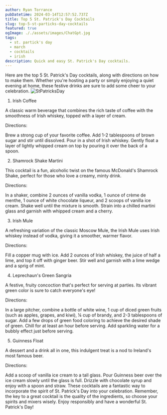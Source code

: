 ```yaml
---
author: Ryan Torrance
pubDatetime: 2024-03-14T12:57:52.737Z
title: Top 5 St. Patrick's Day Cocktails
slug: top-5-st-particks-day-cocktails
featured: true
ogImage: ././assets/images/ChatGpt.jpg
tags:
  - st. partick's day
  - march
  - cocktails
  - irish
description: Quick and easy St. Patrick's Day cocktails.
---
```


Here are the top 5 St. Patrick's Day cocktails, along with directions on how to make them. Whether you're hosting a party or simply enjoying a quiet evening at home, these festive drinks are sure to add some cheer to your celebration.
![StPatricksDay](@assets/images/StPatricksDay.jpg)

1. Irish Coffee

A classic warm beverage that combines the rich taste of coffee with the smoothness of Irish whiskey, topped with a layer of cream.

Directions:

Brew a strong cup of your favorite coffee.
Add 1-2 tablespoons of brown sugar and stir until dissolved.
Pour in a shot of Irish whiskey.
Gently float a layer of lightly whipped cream on top by pouring it over the back of a spoon.

2. Shamrock Shake Martini

This cocktail is a fun, alcoholic twist on the famous McDonald's Shamrock Shake, perfect for those who love a creamy, minty drink.

Directions:

In a shaker, combine 2 ounces of vanilla vodka, 1 ounce of crème de menthe, 1 ounce of white chocolate liqueur, and 2 scoops of vanilla ice cream.
Shake well until the mixture is smooth.
Strain into a chilled martini glass and garnish with whipped cream and a cherry.

3. Irish Mule

A refreshing variation of the classic Moscow Mule, the Irish Mule uses Irish whiskey instead of vodka, giving it a smoother, warmer flavor.

Directions:

Fill a copper mug with ice.
Add 2 ounces of Irish whiskey, the juice of half a lime, and top it off with ginger beer.
Stir well and garnish with a lime wedge and a sprig of mint.

4. Leprechaun's Green Sangria

A festive, fruity concoction that's perfect for serving at parties. Its vibrant green color is sure to catch everyone's eye!

Directions:

In a large pitcher, combine a bottle of white wine, 1 cup of diced green fruits (such as apples, grapes, and kiwi), ¼ cup of brandy, and 2-3 tablespoons of sugar.
Add a few drops of green food coloring to achieve the desired shade of green.
Chill for at least an hour before serving. Add sparkling water for a bubbly effect just before serving.

5. Guinness Float

A dessert and a drink all in one, this indulgent treat is a nod to Ireland's most famous beer.

Directions:

Add a scoop of vanilla ice cream to a tall glass.
Pour Guinness beer over the ice cream slowly until the glass is full.
Drizzle with chocolate syrup and enjoy with a spoon and straw.
These cocktails are a fantastic way to incorporate the spirit of St. Patrick's Day into your celebration. Remember, the key to a great cocktail is the quality of the ingredients, so choose your spirits and mixers wisely. Enjoy responsibly and have a wonderful St. Patrick's Day!

